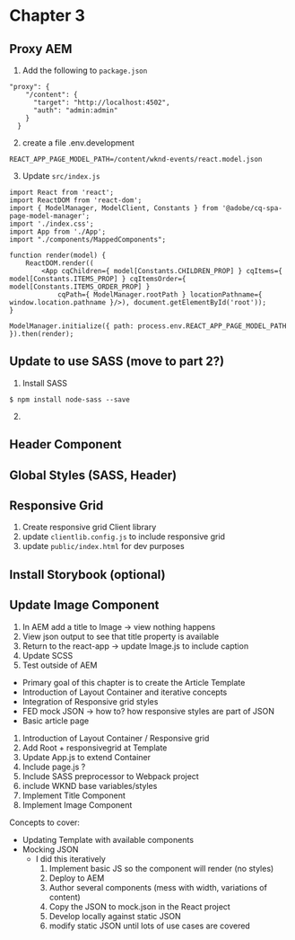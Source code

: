 # Chapter 3

## Proxy AEM

1. Add the following to `package.json`

```
"proxy": {
    "/content": {
      "target": "http://localhost:4502",
      "auth": "admin:admin"
    }
  }
```

2. create a file .env.development

```
REACT_APP_PAGE_MODEL_PATH=/content/wknd-events/react.model.json
```

3. Update `src/index.js`

```
import React from 'react';
import ReactDOM from 'react-dom';
import { ModelManager, ModelClient, Constants } from '@adobe/cq-spa-page-model-manager';
import './index.css';
import App from './App';
import "./components/MappedComponents";

function render(model) {
    ReactDOM.render((
        <App cqChildren={ model[Constants.CHILDREN_PROP] } cqItems={ model[Constants.ITEMS_PROP] } cqItemsOrder={ model[Constants.ITEMS_ORDER_PROP] }
            cqPath={ ModelManager.rootPath } locationPathname={ window.location.pathname }/>), document.getElementById('root'));
}

ModelManager.initialize({ path: process.env.REACT_APP_PAGE_MODEL_PATH }).then(render);
```

## Update to use SASS (move to part 2?)

1. Install SASS

```
$ npm install node-sass --save
```

2. 


## Header Component

## Global Styles (SASS, Header)

## Responsive Grid

1. Create responsive grid Client library
2. update `clientlib.config.js` to include responsive grid
3. update `public/index.html` for dev purposes

## Install Storybook (optional)

## Update Image Component 

1. In AEM add a title to Image -> view nothing happens
2. View json output to see that title property is available
3. Return to the react-app -> update Image.js to include caption
4. Update SCSS
5. Test outside of AEM

* Primary goal of this chapter is to create the Article Template
* Introduction of Layout Container and iterative concepts
* Integration of Responsive grid styles
* FED mock JSON → how to? how responsive styles are part of JSON
* Basic article page

1. Introduction of Layout Container / Responsive grid
2. Add Root + responsivegrid at Template
3. Update App.js to extend Container
4. Include page.js ?
5. Include SASS preprocessor to Webpack project
6. include WKND base variables/styles
7. Implement Title Component
8. Implement Image Component

Concepts to cover:
* Updating Template with available components
* Mocking JSON
    * I did this iteratively
        1. Implement basic JS so the component will render (no styles)
        2. Deploy to AEM
        3. Author several components (mess with width, variations of content)
        4. Copy the JSON to mock.json in the React project
        5. Develop locally against static JSON
        6. modify static JSON until lots of use cases are covered